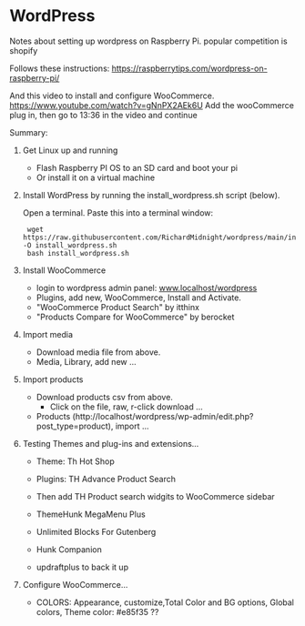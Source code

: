 # WordPress

Notes about setting up wordpress on Raspberry Pi.
popular competition is shopify

Follows these instructions:  https://raspberrytips.com/wordpress-on-raspberry-pi/

And this video to install and configure WooCommerce.  https://www.youtube.com/watch?v=gNnPX2AEk6U
Add the wooCommerce plug in, then go to 13:36 in the video and continue

Summary:

1) Get Linux up and running
    - Flash Raspberry PI OS to an SD card and boot your pi
    - Or install it on a virtual machine
    
2) Install WordPress by running the install_wordpress.sh script (below).
    
    Open a terminal.
    Paste this into a terminal window:
    
        wget https://raw.githubusercontent.com/RichardMidnight/wordpress/main/install_wordpress.sh -O install_wordpress.sh
        bash install_wordpress.sh
 
 
3) Install WooCommerce
    - login to wordpress admin panel: www.localhost/wordpress
    - Plugins, add new, WooCommerce, Install and Activate.
    - "WooCommerce Product Search" by itthinx
    - "Products Compare for WooCommerce" by berocket
  

4) Import media
    - Download media file from above.
    - Media, Library, add new ...


5) Import products
    - Download products csv from above.
        - Click on the file, raw, r-click download ...
    - Products (http://localhost/wordpress/wp-admin/edit.php?post_type=product), import ...
    
    
    
 6) Testing Themes and plug-ins and extensions...
    - Theme: Th Hot Shop
    - Plugins: TH Advance Product Search
    - Then add TH Product search widgits to WooCommerce sidebar
    - ThemeHunk MegaMenu Plus
    - Unlimited Blocks For Gutenberg
    - Hunk Companion
    
    - updraftplus to back it up

7) Configure WooCommerce...
    - COLORS: Appearance, customize,Total Color and BG options, Global colors, Theme color: #e85f35  ??






